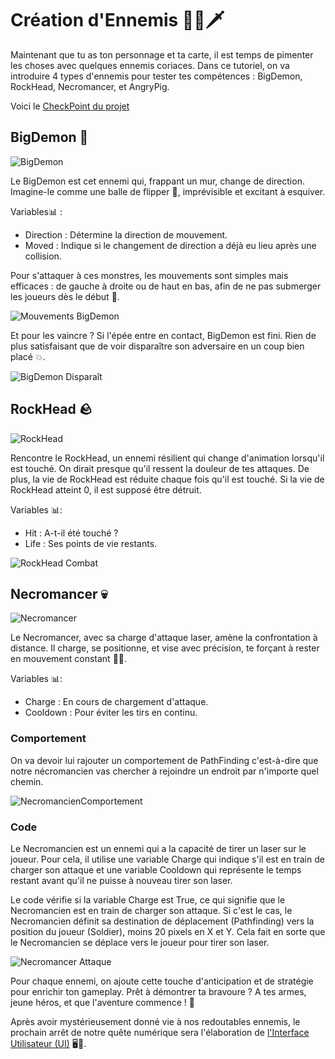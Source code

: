 # Création d'Ennemis  🧟‍♂️🗡️

Maintenant que tu as ton personnage et ta carte, il est temps de pimenter les choses avec quelques ennemis coriaces. Dans ce tutoriel, on va introduire 4 types d'ennemis pour tester tes compétences : BigDemon, RockHead, Necromancer, et AngryPig.

Voici le [CheckPoint du projet](https://github.com/g404-code-gaming/ZeldaDistanciel/files/15072985/ZeldaDistancielPart2.zip)

## BigDemon 👹

![BigDemon](Images/BigDemon.png)

Le BigDemon est cet ennemi qui, frappant un mur, change de direction. Imagine-le comme une balle de flipper 🎱, imprévisible et excitant à esquiver.

Variables📊 :
- Direction : Détermine la direction de mouvement.
- Moved : Indique si le changement de direction a déjà eu lieu après une collision.

Pour s'attaquer à ces monstres, les mouvements sont simples mais efficaces : de gauche à droite ou de haut en bas, afin de ne pas submerger les joueurs dès le début 🏁.

![Mouvements BigDemon](Images/DeplacementBigDemon.png)

Et pour les vaincre ? Si l'épée entre en contact, BigDemon est fini. Rien de plus satisfaisant que de voir disparaître son adversaire en un coup bien placé 💥.

![BigDemon Disparaît](Images/DieBigDemon.png)

## RockHead 🪨

![RockHead](Images/RockHead.png)

Rencontre le RockHead, un ennemi résilient qui change d'animation lorsqu'il est touché. On dirait presque qu'il ressent la douleur de tes attaques. De plus, la vie de RockHead est réduite chaque fois qu'il est touché. Si la vie de RockHead atteint 0, il est supposé être détruit.

Variables 📊:
- Hit : A-t-il été touché ?
- Life : Ses points de vie restants.

![RockHead Combat](Images/CodeRockHead.png)

## Necromancer 💀

![Necromancer](Images/Necromancien.png)

Le Necromancer, avec sa charge d'attaque laser, amène la confrontation à distance. Il charge, se positionne, et vise avec précision, te forçant à rester en mouvement constant 🏃‍♂️.

Variables 📊:
- Charge : En cours de chargement d'attaque.
- Cooldown : Pour éviter les tirs en continu.

### Comportement

On va devoir lui rajouter un comportement de PathFinding c'est-à-dire que notre nécromancien vas chercher à rejoindre un endroit par n'importe quel chemin.

![NecromancienComportement](Images/ComportementNecromancien.png)


### Code

Le Necromancien est un ennemi qui a la capacité de tirer un laser sur le joueur. Pour cela, il utilise une variable Charge qui indique s'il est en train de charger son attaque et une variable Cooldown qui représente le temps restant avant qu'il ne puisse à nouveau tirer son laser.

Le code vérifie si la variable Charge est True, ce qui signifie que le Necromancien est en train de charger son attaque. Si c'est le cas, le Necromancien définit sa destination de déplacement (Pathfinding) vers la position du joueur (Soldier), moins 20 pixels en X et Y. Cela fait en sorte que le Necromancien se déplace vers le joueur pour tirer son laser.

![Necromancer Attaque](Images/CodeNecromancien.png)

Pour chaque ennemi, on ajoute cette touche d'anticipation et de stratégie pour enrichir ton gameplay.
Prêt à démontrer ta bravoure ? A tes armes, jeune héros, et que l'aventure commence ! 🚀

Après avoir mystérieusement donné vie à nos redoutables ennemis, le prochain arrêt de notre quête numérique sera l'élaboration de [l'Interface Utilisateur (UI)](https://github.com/g404-code-gaming/ZeldaDistanciel/blob/main/Création-Du-Jeu/3.Ajustement%20UI%20%26%20PV.md) 🖥️🎨.

